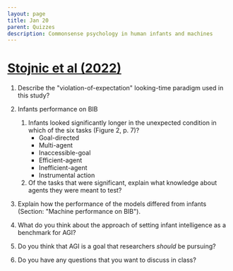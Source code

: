 ```yaml
---
layout: page
title: Jan 20
parent: Quizzes
description: Commonsense psychology in human infants and machines
--- 
```


# [Stojnic et al (2022)](https://psyarxiv.com/j3zs8)

1. Describe the "violation-of-expectation" looking-time paradigm used in this study?

2. Infants performance on BIB
    1. Infants looked significantly longer in the unexpected condition in which of the six tasks (Figure 2, p. 7)?
        - Goal-directed
        - Multi-agent
        - Inaccessible-goal
        - Efficient-agent
        - Inefficient-agent
        - Instrumental action
    2. Of the tasks that were significant, explain what knowledge about agents they were meant to test? 

3. Explain how the performance of the models differed from infants (Section: "Machine performance on BIB"). 

4. What do you think about the approach of setting infant intelligence as a benchmark for AGI? 

5. Do you think that AGI is a goal that researchers *should* be pursuing? 

6. Do you have any questions that you want to discuss in class? 
